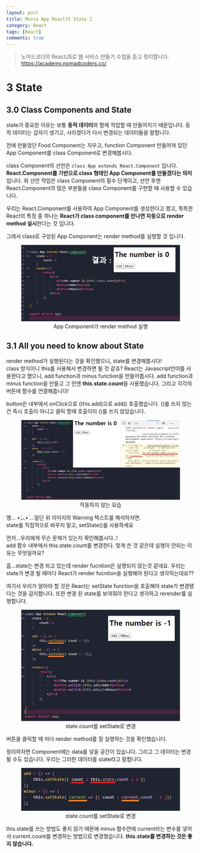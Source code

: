 ```yaml
---
layout: post
title: Movie App ReactJS State 1
category: React
tags: [React]
comments: true
---
```


> 노마드코더의 ReactJS로 웹 서비스 만들기 수업을 듣고 정리합니다. <https://academy.nomadcoders.co/>

# 3 State

## 3.0 Class Components and State

state가 중요한 이유는 보통 **동적 데이터**와 함께 작업할 때 만들어지기 때문입니다. 동적 데이터는 갑자기 생기고, 사라졌다가 다시 변경되는 데이터들을 말합니다.

전에 만들었던 Food Component는 지우고, function Component 만들어져 있던 App Component를 class Component로 변경해봅시다.

class Component의 선언은 `class App extends React.Component` 입니다.  
**React.Component를 기반으로 class 형태인 App Component를 만들겠다는 의미**입니다.
위 선언 작업은 class Component의 필수 단계이고, 선언 후엔 React.Component의 많은 부분들을 class Component를 구현할 때 사용할 수 있습니다.  

우리는 React.Component를 사용하여 App Component를 생성한다고 했고, 똑똑한 React의 특징 중 하나는 **React가 class component를 만나면 자동으로 render method 실시**한다는 것 입니다.

그래서 class로 구성된 App Component는 render method를 실행할 것 입니다.

<center>
<figure>
<img src="/assets/post-img/react/nomad_react_4-2.jpg" alt="">
<figcaption>App Component가 render method 실행</figcaption>
</figure>
</center>

## 3.1 All you need to know about State

render method가 실행된다는 것을 확인했으니, state를 변경해봅시다!  
class 방식이니 this를 사용해서 변경하면 될 것 같죠? React는 Javascript언어를 사용한다고 했으니, add function과 minus function을 만들어봅시다. add function과 minus function을 만들고 그 안엔 **this.state.count**을 사용했습니다. 그리고 각각의 버튼에 함수를 연결해줍니다!  

button은 내부에서 onClick으로 {this.add}으로 add() 호출했습니다. ()를 쓰지 않는건 즉시 호출이 아니고 클릭 할때 호출이라 ()를 쓰지 않았습니다.

<center>
<figure>
<img src="/assets/post-img/react/nomad_react_4-4.jpg" alt="">
<figcaption>작동하지 않는 모습</figcaption>
</figure>
</center>

엥... •́︿•̀ ...일단 위 이미지의 Warning 텍스트를 해석하자면.  
state를 직접적으로 바꾸지 말고, setState()를 사용하세요  

먼저...우리에게 무슨 문제가 있는지 확인해봅시다..!   
add 함수 내부에서 this.state.count를 변경한다. 맞게 쓴 것 같은데 실행이 안되는 이유는 무엇일까요?  

흠...state는 변경 되고 있는데 render fucntion은 실행되지 않는것 같네요. 우리는 state가 변경 될 때마다 React가 render fucntion을 실행해야 된다고 생각하는데요??

여기서 우리가 알아야 할 것은 React는 setState function을 호출해야 state가 변경됐다는 것을 감지합니다. 또한 변경 된 state를 보여줘야 한다고 생각하고 rerender를 실행합니다.

<center>
<figure>
<img src="/assets/post-img/react/nomad_react_4-3.jpg" alt="">
<figcaption>state.count를 setState로 변경</figcaption>
</figure>
</center>

버튼을 클릭할 때 마다 render method를 잘 실행하는 것을 확인했습니다.

정리하자면 Component에는 data를 넣을 공간이 있습니다. 그리고 그 데이터는 변경될 수도 있습니다. 우리는 그러한 데이터를 state라고 말합니다.

<center>
<figure>
<img src="/assets/post-img/react/nomad_react_4-5.jpg" alt="">
<figcaption>state.count를 setState로 변경</figcaption>
</figure>
</center>

this.state를 쓰는 방법도 좋지 않기 때문에 minus 함수안에 current라는 변수를 넣어서 current.count를 변경하는 방법으로 변경했습니다.
**this.state를 변경하는 것은 좋지 않습니다.**
